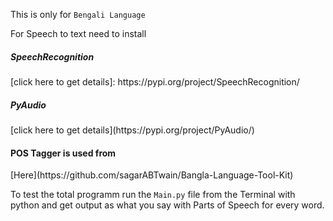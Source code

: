 This is only for `Bengali Language`

For Speech to text need to install
<h5>SpeechRecognition</h5>
[click here to get details]: https://pypi.org/project/SpeechRecognition/

<h5>PyAudio</h5>
[click here to get details](https://pypi.org/project/PyAudio/)

<h4>POS Tagger is used from</h4>
[Here](https://github.com/sagarABTwain/Bangla-Language-Tool-Kit)

To test the total programm run the `Main.py` file from the Terminal with python and get output as what you say with Parts of Speech for every word.
